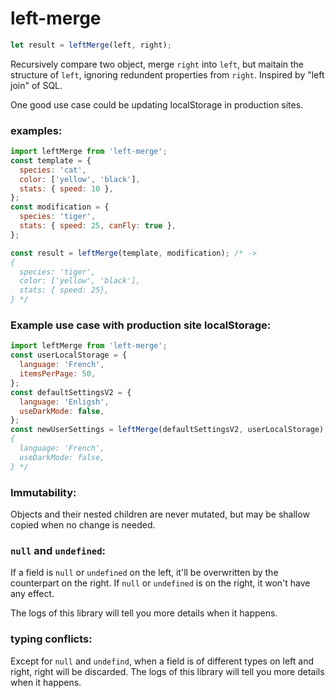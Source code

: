 # left-merge

```js
let result = leftMerge(left, right);
```

Recursively compare two object, merge `right` into `left`, but maitain the structure of `left`, ignoring redundent properties from `right`. Inspired by "left join" of SQL.

One good use case could be updating localStorage in production sites.

### examples:

```js
import leftMerge from 'left-merge';
const template = {
  species: 'cat',
  color: ['yellow', 'black'],
  stats: { speed: 10 },
};
const modification = {
  species: 'tiger',
  stats: { speed: 25, canFly: true },
};

const result = leftMerge(template, modification); /* ->
{
  species: 'tiger',
  color: ['yellow', 'black'],
  stats: { speed: 25},
} */
```

### Example use case with production site localStorage:

```js
import leftMerge from 'left-merge';
const userLocalStorage = {
  language: 'French',
  itemsPerPage: 50,
};
const defaultSettingsV2 = {
  language: 'Enligsh',
  useDarkMode: false,
};
const newUserSettings = leftMerge(defaultSettingsV2, userLocalStorage); /* ->
{
  language: 'French',
  useDarkMode: false,
} */
```

### Immutability:

Objects and their nested children are never mutated, but may be shallow copied when no change is needed.

### `null` and `undefined`:

If a field is `null` or `undefined` on the left, it'll be overwritten by the counterpart on the right. If `null` or `undefined` is on the right, it won't have any effect.

The logs of this library will tell you more details when it happens.

### typing conflicts:

Except for `null` and `undefind`, when a field is of different types on left and right, right will be discarded. The logs of this library will tell you more details when it happens.
